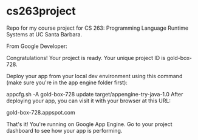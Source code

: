 cs263project
============

Repo for my course project for CS 263: Programming Language Runtime Systems at UC Santa Barbara.


From Google Developer:

Congratulations! Your project is ready. Your unique project ID is gold-box-728.

Deploy your app from your local dev environment using this command (make sure you're in the app engine folder first):

appcfg.sh -A gold-box-728 update target/appengine-try-java-1.0
After deploying your app, you can visit it with your browser at this URL:

gold-box-728.appspot.com

That's it! You're running on Google App Engine. Go to your project dashboard to see how your app is performing.
